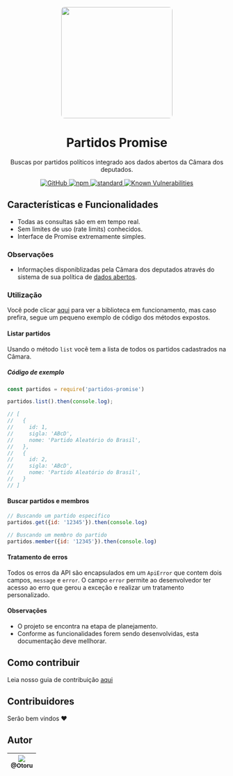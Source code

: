 <p align="center">
  <img height="256px" style="border-radius:8px" src="https://logodownload.org/wp-content/uploads/2017/11/camara-dos-deputados-logo-1.png" />
</p>

<h1 align="center">Partidos Promise</h1>

<p align="center">
  Buscas por partidos políticos integrado aos dados abertos da Câmara dos deputados.
</p>

<p align="center">
  <a href="https://github.com/Otoru/partidos-promise/blob/master/LICENSE.md">
    <img alt="GitHub" src="https://img.shields.io/github/license/Otoru/partidos-promise">
  </a>
  <a href="https://www.npmjs.com/package/partidos-promise">
    <img alt="npm" src="https://img.shields.io/npm/v/partidos-promise">
  </a>
  <a href="http://standardjs.com/">
    <img alt="standard" src="https://img.shields.io/badge/code%20style-standard-brightgreen.svg">
  </a>
  <a href="https://snyk.io/test/github/Otoru/partidos-promise?targetFile=package.json">
    <img src="https://snyk.io/test/github/Otoru/partidos-promise/badge.svg?targetFile=package.json" alt="Known Vulnerabilities" data-canonical-src="https://snyk.io/test/github/Otoru/partidos-promise?targetFile=package.json" style="max-width:100%;">
  </a>
</p>

## Características e Funcionalidades

- Todas as consultas são em em tempo real.
- Sem limites de uso (rate limits) conhecidos.
- Interface de Promise extremamente simples.

### Observações

- Informações disponiblizadas pela Câmara dos deputados através do sistema de sua política de [dados abertos](https://dadosabertos.camara.leg.br/).

### Utilização

Você pode clicar [aqui](https://npm.runkit.com/partidos-promise) para ver a biblioteca em funcionamento, mas caso prefira, segue um pequeno exemplo de código dos métodos expostos.

#### Listar partidos

Usando o método `list` você tem a lista de todos os partidos cadastrados na Câmara.

##### Código de exemplo

```js
const partidos = require('partidos-promise')

partidos.list().then(console.log);

// [
//   {
//     id: 1,
//     sigla: 'ABcD',
//     nome: 'Partido Aleatório do Brasil',
//   },
//   {
//     id: 2,
//     sigla: 'ABcD',
//     nome: 'Partido Aleatório do Brasil',
//   }
// ]
```

#### Buscar partidos e membros

```js
// Buscando um partido especifico
partidos.get({id: '12345'}).then(console.log)

// Buscando um membro do partido
partidos.member({id: '12345'}).then(console.log)
```

#### Tratamento de erros

Todos os erros da API são encapsulados em um `ApiError` que contem dois campos, `message` e `error`.
O campo `error` permite ao desenvolvedor ter acesso ao erro que gerou a exceção e realizar um tratamento personalizado.

#### Observações

- O projeto se encontra na etapa de planejamento.
- Conforme as funcionalidades forem sendo desenvolvidas, esta documentação deve mellhorar.

## Como contribuir

Leia nosso guia de contribuição [aqui](CONTRIBUTING.md)

## Contribuidores

Serão bem vindos ❤️

## Autor

| [<img src="https://avatars0.githubusercontent.com/u/26543872?v=3&s=115"><br><sub>@Otoru</sub>](https://github.com/Otoru) |
| :----------------------------------------------------------------------------------------------------------------------: |

